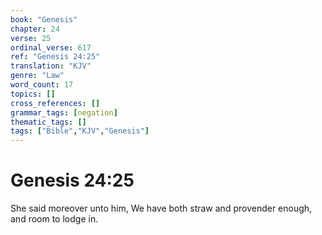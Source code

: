 ```yaml
---
book: "Genesis"
chapter: 24
verse: 25
ordinal_verse: 617
ref: "Genesis 24:25"
translation: "KJV"
genre: "Law"
word_count: 17
topics: []
cross_references: []
grammar_tags: [negation]
thematic_tags: []
tags: ["Bible","KJV","Genesis"]
---
```


# Genesis 24:25

She said moreover unto him, We have both straw and provender enough, and room to lodge in.
